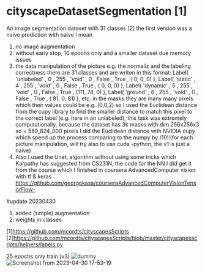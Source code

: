 # cityscapeDatasetSegmentation [1]

An image segmentation dataset with 31 classes [2]
the first version was a naive prediction with naive I mean
1) no image augmentation
2) without early stop, 10 epochs only and a smaller dataset due memory issues
3) the data manipulation of the picture e.g. the normaliz and the labeling correctness
there are 31 classes and are writen in this format:
    Label(  'unlabeled'            ,  0 ,      255 , 'void'            , 0       , False        , True         , (  0,  0,  0) ),
    Label(  'static'               ,  4 ,      255 , 'void'            , 0       , False        , True         , (  0,  0,  0) ),
    Label(  'dynamic'              ,  5 ,      255 , 'void'            , 0       , False        , True         , (111, 74,  0) ),
    Label(  'ground'               ,  6 ,      255 , 'void'            , 0       , False        , True         , ( 81,  0, 81) ),
    etc.
in the masks they are many many pixels which their values could be e.g. (0,0,2) so I used the Euclidean distance from the cupy library to find the smaller distance to match this pixel to the correct label (e.g. here in an unlabeled), this task was extremely computationally, because the dataset has 3k masks with dim 256x256x3 so = 589_824_000 pixels I did the Euclidean distance with NVIDIA cupy which speed up the process comparing to the numpy by /10!!(for each picture manipulation, will try also to use cuda -python, the v1 is just a naive)
4) Also I used the Unet, algorithm without using some tricks which Karpathy has suggested from CS231N, the code for the NN I did get it from the course which I finished in coursera AdvancedComputer vision with tf & keras
    https://github.com/georgekasa/courseraAdvancedComputerVisionTensorFlow- 
    
 
#update 20230430

1) added (simple) augmentation
2) weights in classes

 
 
 
 
[1]https://github.com/mcordts/cityscapesScripts
[2]https://github.com/mcordts/cityscapesScripts/blob/master/cityscapesscripts/helpers/labels.py

25 epochs only train (v3)
![dummy](https://user-images.githubusercontent.com/79354220/235147584-b233fbf8-b2e8-45a9-bd8a-8498f22513c8.png)
![Screenshot from 2023-04-30 17-53-19](https://user-images.githubusercontent.com/79354220/235359766-86bad685-bb69-489b-b58e-38373b4ee0c7.png)

